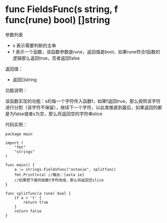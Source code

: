 # func FieldsFunc(s string, f func(rune) bool) []string

参数列表

- s 表示需要判断的主串
- f 表示一个函数，该函数参数是rune，返回值是bool，如果rune符合f函数的逻辑那么返回true，否者返回false

返回值：

- 返回[]string 

功能说明：

该函数实现的功能：s的每一个字符传入函数f，如果f返回true，那么按照该字符进行分割（该字符不保留），继续下一个字符，以此类推直到最后，如果返回的都是为false或者s为空，那么将返回空的字符串slice

代码实例：

	package main
	
	import (
		"fmt"
		"strings"
	)
	
	func main() {
		a := strings.FieldsFunc("astaxie", splitfunc)
		fmt.Println(a) //输出：[asta ie]
		//如果把下面的函数t字符改成，那么将返回空slice
	}
	
	func splitfunc(a rune) bool {
		if a > 't' {
			return true
		}
		return false
	}

